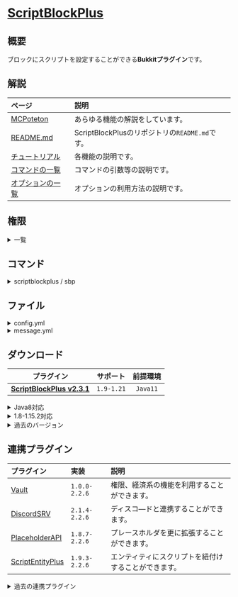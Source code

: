 [ScriptBlockPlus](https://github.com/yuttyann/ScriptBlockPlus)
==========

概要
-----------
ブロックにスクリプトを設定することができる**Bukkitプラグイン**です。

解説
-----------
| ページ | 説明 |
|:---|:---|
| [MCPoteton](https://mcpoteton.com/mcplugin-scriptblockplus) | あらゆる機能の解説をしています。 |
| [README.md](https://github.com/yuttyann/ScriptBlockPlus/blob/master/README.md) | ScriptBlockPlusのリポジトリの`README.md`です。 |
| [チュートリアル](https://github.com/yuttyann/ScriptBlockPlus/wiki/%5BJP%5D-Plugin-Tutorial) | 各機能の説明です。 |
| [コマンドの一覧](https://github.com/yuttyann/ScriptBlockPlus/wiki/%5BJP%5D-Command-and-Permission) | コマンドの引数等の説明です。 |
| [オプションの一覧](https://github.com/yuttyann/ScriptBlockPlus/wiki/%5BJP%5D-Option-Description) | オプションの利用方法の説明です。 |

権限
-----------
<details>
<summary>一覧</summary>

| 権限 | 説明 |
|:---|:---|
| scriptblockplus.command.tool | [コマンド](#コマンド) |
| scriptblockplus.command.reload | [コマンド](#コマンド) |
| scriptblockplus.command.backup | [コマンド](#コマンド) |
| scriptblockplus.command.datamigr | [コマンド](#コマンド) |
| scriptblockplus.command.&lt;scriptkey&gt; | [コマンド](#コマンド) |
| scriptblockplus.command.selector | [コマンド](#コマンド) |
| scriptblockplus.&lt;scripttype&gt;.use | スクリプトを実行するために必要です。 |
| scriptblockplus.tool.scripteditor | `Script Editor`を利用するために必要です。 |
| scriptblockplus.tool.scriptviewer | `Script Viewer`を利用するために必要です。 |
| scriptblockplus.tool.scriptmanager | `Script Manager`を利用するために必要です。 |
| scriptblockplus.tool.blockselector | `Block Selector`を利用するために必要です。 |
| scriptblockplus.option.&lt;optionid&gt; | オプションを実行するために必要です。 |
</details>

コマンド
-----------
<details>
<summary>scriptblockplus / sbp</summary>

| 名称 | 短縮 |
|:---|:---|
| scriptblockplus | sbp |

| 引数 | 権限 | 初期 | 説明 |
|:---|:---|:---|:---|
| tool | scriptblockplus.command.tool | OP | 補助ツールの選択ウィンドウを表示します。 |
| reload | scriptblockplus.command.reload | OP | 全てのファイルの再読み込みを行います。 |
| backup | scriptblockplus.command.backup | OP | プラグインデータのバックアップを作成します。 |
| datamigr | scriptblockplus.command.datamigr | OP | ScriptBlockのスクリプトをSBPlusへ移行します。 |
| &lt;scriptkey&gt; create &lt;options&gt; | scriptblockplus.command.&lt;scriptkey&gt; | OP | ブロックにスクリプトを設定します。 |
| &lt;scriptkey&gt; add &lt;options&gt; | scriptblockplus.command.&lt;scriptkey&gt; | OP | ブロックにスクリプトを追加します。 |
| &lt;scriptkey&gt; remove | scriptblockplus.command.&lt;scriptkey&gt; | OP | ブロックのスクリプトを削除します。 |
| &lt;scriptkey&gt; view | scriptblockplus.command.&lt;scriptkey&gt; | OP | ブロックのスクリプトを表示します。 |
| &lt;scriptkey&gt; nametag [nametag] | scriptblockplus.command.&lt;scriptkey&gt; | OP | ブロックにネームタグを設定します。 |
| &lt;scriptkey&gt; redstone [repeat] [filter] [selector] | scriptblockplus.command.&lt;scriptkey&gt; | OP | レッドストーンの動力で動作するか設定します。 |
| &lt;scriptkey&gt; run [player] &lt;world&gt; &lt;x&gt; &lt;y&gt; &lt;z&gt; | scriptblockplus.command.&lt;scriptkey&gt; | OP | 指定したスクリプトを実行します。 |
| selector paste [pasteonair] [overwrite] | scriptblockplus.command.selector | OP | 選択範囲にスクリプトをペーストします。 |
| selector remove | scriptblockplus.command.selector | OP | 選択範囲のスクリプトを削除します。 |
</details>

ファイル
-----------
<details>
<summary>config.yml</summary>

```yaml
# ScriptBlockPlus v2.3.1 Config #


## ===== Json ===== ##
# [true -> 有効 | false -> 無効]
# リロード、サーバー起動時に全ファイルをキャッシュします。
# スムーズな動作が可能ですが、メモリを多く消費する可能性があります。
CacheAllJson: true

# JSONの整形を許可する要素数の上限を設定します。
# 上限を設定することで、容量の削減や処理速度の短縮が期待できます。
FormatLimit: 10000

## ===== スクリプトの並び替え ===== ##
# [true -> 有効 | false -> 無効]
# スクリプト実行時に推奨される順番通りにオプションを実行するかどうか。
# 設定されている優先順にオプションを並び替えて最適な順番で実行します。
SortScripts: true

## ===== コンソールログ ===== ##
# [true -> 有効 | false -> 無効]
# 言語ファイルの頭文字"console"が対象です。
# コンソールに操作メッセージ等を表示させることができます。
ConsoleLog: false

## ===== オプションヘルプ ===== ##
# [true -> 有効 | false -> 無効]
# タブ補完を行った際に、オプションのヘルプを表示するかどうか。
OptionHelp: true

## ===== オプション実行権限 ===== ##
# [true -> 有効 | false -> 無効]
# オプションを実行時に権限をチェックするかどうか。
OptionPermission: false

## ===== スクリプトの実行 ===== ##
# [true -> 有効 | false -> 無効]
# "左"または"右"クリックからのスクリプトの実行を無効化するかどうか。
Actions:
  # 左クリックの設定
  InteractLeft: true
  # 右クリックの設定
  InteractRight: true
```
</details>

<details>
<summary>message.yml</summary>

```yaml
# ScriptBlockPlus v2.3.1 Message #
# 作成者: yuttyann44581


## ===== Commands ===== ##
# プレースホルダはありません
ToolCommandMessage: 'tool - 補助ツールの選択ウィンドウを表示します。'
ReloadCommandMessage: 'reload - 全てのファイルの再読み込みを行います。'
BackupCommandMessage: 'backup - プラグインデータのバックアップを作成します。'
DataMigrCommandMessage: 'datamigr - ScriptBlockのスクリプトをSBPlusへ移行します。'
CreateCommandMessage: '<scriptkey> create <options> - ブロックにスクリプトを設定します。'
AddCommandMessage: '<scriptkey> add <options> - ブロックにスクリプトを追加します。'
RemoveCommandMessage: '<scriptkey> remove - ブロックのスクリプトを削除します。'
ViewCommandMessage: '<scriptkey> view - ブロックのスクリプトを表示します。'
NameTagCommandMessage: '<scriptkey> nametag <tag> - ブロックにネームタグを設定します。'
RedstoneCommandMessage: '<scriptkey> redstone [repeat] [filter] [selector] - レッドストーンの動力で動作するか設定します。'
RunCommandMessage: '<scriptkey> run [player] <world> <x> <y> <z> - 指定したスクリプトを実行します。'
SelectorPasteCommandMessage: 'selector paste [pasteonair] [overwrite] - 選択範囲にスクリプトをペーストします。'
SelectorRemoveCommandMessage: 'selector remove - 選択範囲のスクリプトを削除します。'

# &(code) : カラーコード(以降の項目全て対象)

## ===== GUI ===== ##
# プレースホルダはありません
CustomGUI:
  System:
    Input: '入力してください'
    Reset: '&cテキストをリセット'
    InPlayer: '&c他のプレイヤーが、スクリプトを編集中です。'
    Overflow: '&c文字数が、上限を越えているため正常な編集ができません。'
    SearchGUI: 'スクリプトの検索'
    SettingGUI: 'スクリプトの設定'
    ToolBoxGUI: 'ツールボックス'
  Item:
    SearchGUI:
      Next: '&d次のページ'
      Prev: '&d前のページ'
      Reset: '&dリセット'
      Setting: '&6スクリプト'
      Scriptkey: '&dスクリプトキー'
      Script: '&bスクリプトの指定'
      Time: '&b時間の指定'
      Coords: '&b座標の指定'
      NameTag: '&bネームタグの指定'
    SettingGUI:
      Delete: '&c設定の削除'
      Close: '&d検索ページへ戻る'
      Copy: '&dコピー'
      Paste: '&dペースト'
      Teleport: '&b移動'
      Execute: '&b実行'
      Info: '&b情報'
      Redstone: '&aターゲットセレクターの編集'
      Script: '&aスクリプトの編集'
      NameTag: '&aネームタグの編集'

## ===== ScriptEditor ===== ##
# プレースホルダはありません
ScriptEditor:
- '&aこのツールは、スクリプトの編集をサポートします。'
- '&6左クリック: &eツールの対象を切り替えます。'
- '&6右クリック: &eスクリプトのコピーを行います。'
- '&6シフト+左クリック: &eスクリプトの削除を行います。'
- '&6シフト+右クリック: &eスクリプトのペーストを行います。'

## ===== ScriptViewer ===== ##
# プレースホルダはありません
ScriptViewer:
- '&aこのツールは、スクリプトのチェックをサポートします。'
- '&6左クリック: &e周囲のスクリプトの検索を開始します。'
- '&6右クリック: &e周囲のスクリプトの検索を停止します。'

## ===== ScriptManager ===== ##
# プレースホルダはありません
ScriptManager:
- '&aこのツールは、スクリプトの管理をサポートします。'
- '&6右クリック: &e検索ウィンドウを開きます。'

## ===== BlockSelector ===== ##
# プレースホルダはありません
BlockSelector:
- '&aこのツールは、範囲選択をサポートします。'
- '&6左クリック: &eブロックを選択範囲の始点に指定します。'
- '&6右クリック: &eブロックを選択範囲の終点に指定します。'
- '&6シフト+左クリック: &e現在位置を選択範囲の始点に指定します。'
- '&6シフト+右クリック: &e現在位置を選択範囲の終点に指定します。'

# |~, \n : 改行(以降の項目全て対象)

## ===== Messages ===== ##
# プレースホルダはありません
SenderNoPlayerMessage: '&cコマンドはゲーム内から実行してください。'
NotPermissionMessage: '&cパーミッションが無いため、実行できません。'
GiveToolMessage: '&a補助ツールが配布されました。'
AllFileReloadMessage: '&a全てのファイルの再読み込みが完了しました。'
PluginBackupMessage: '&aプラグインデータのバックアップが完了しました。'
ErrorPluginBackupMessage: '&cプラグインデータのバックアップに失敗しました。'
NotScriptBlockFileMessage: '&cScriptBlockのデータファイルが見つかりません。'
DataMigrStartMessage: '&7ScriptBlockのスクリプトを移行しています....'
DataMigrEndMessage: '&bスクリプトの移行が完了しました。'

# %scriptkey% : スクリプトキー
ScriptCopyMessage: '&aブロック"%scriptkey%"のスクリプトをコピーしました。'
ScriptPasteMessage: '&aブロック"%scriptkey%"にスクリプトをペーストしました。'
ScriptCreateMessage: '&aブロック"%scriptkey%"でスクリプトを作成しました。'
ScriptAddMessage: '&aブロック"%scriptkey%"にスクリプトを追加しました。'
ScriptRemoveMessage: '&cブロック"%scriptkey%"のスクリプトを削除しました。'
ScriptNameTagMessage: '&aブロック"%scriptkey%"のネームタグを編集しました。'
ScriptRedstoneMessage: '&aブロック"%scriptkey%"のターゲットセレクターを編集しました。'

# プレースホルダはありません
NotSelectionMessage: '&cBlockSelectorで座標を選択してください。'

# プレースホルダはありません
ScriptViewerStartMessage: '&a周囲のスクリプトの検索を開始しました。'
ScriptViewerStopMessage: '&c周囲のスクリプトの検索を停止しました。'

# %world%  : ワールドの名前
# %coords% : 座標(x, y, z)
SelectorPos1Message: '&b始点"%coords%"を選択しました。'
SelectorPos2Message: '&b終点"%coords%"を選択しました。'

# %scriptkey%  : スクリプトキー
# %blockcount% : ブロック数
SelectorPasteMessage: '&aブロック(%blockcount%)"%scriptkey%"にスクリプトをペーストしました。'
SelectorRemoveMessage: '&cブロック(%blockcount%)"%scriptkey%"のスクリプトを削除しました。'

# %option% : オプション名
# %cause%  : 発生原因
OptionFailedToExecuteMessage: '&cオプション"%option%"の実行に失敗しました。|~&c発生原因: %cause%'

# プレースホルダはありません
ActiveDelayMessage: '&c遅延したスクリプトが実行されるまで、再度実行することはできません。'

# %hour%   : 時
# %minute% : 分
# %second% : 秒
ActiveCooldownMessage: '&cクールダウン終了まで、%hour%時間%minute%分%second%秒です。'

# %action% : アクション
SuccActionDataMessage: '&aアクション"%action%"を選択しました。'

# プレースホルダはありません
ErrorActionDataMessage: '&c既にアクションが選択されています。'
ErrorScriptCheckMessage: '&c入力されたスクリプトが正しくありません。'
ErrorScriptFileCheckMessage: '&cスクリプトが見つかりません。'

# %scriptkey% : スクリプトキー
ErrorScriptExecMessage: '&cブロック"%scriptkey%"のスクリプトの実行に失敗しました。'

# %group% : グループ名
ErrorGroupMessage: '&cグループ"%group%"のメンバーのみ、スクリプトを実行することが出来ます。'

# %material% : アイテムのID
# %amount%   : アイテムの個数
# %damage%   : アイテムのダメージ値
# %name%     : アイテムの名前
# %lore%     : アイテムの概要
ErrorHandMessage: '&cアイテム"&r%name%&r[%material%:%damage%] &e%amount%個&c"を持っていません。'
ErrorItemMessage: '&cアイテム"&r%name%&r[%material%:%damage%] &e%amount%個&c"を所持していません。'

# %cost%   : 必要な金額
# %result% : 足りない金額
ErrorCostMessage: '&cお金が"%result%円"足りません。スクリプトの実行には"%cost%円"必要です。'

# %scriptkey% : スクリプトキー
# %world%     : ワールドの名前
# %coords%    : 座標(x, y, z)
ConsoleScriptEditMessage: '&aスクリプトが編集されました。[キー"%scriptkey%"、座標"%world%, %coords%"]'
ConsoleScriptViewMessage: '&aスクリプトの設定が表示されました。[キー"%scriptkey%"、座標"%world%, %coords%"]'
ConsoleSuccScriptExecMessage: '&aスクリプトが実行されました。[キー"%scriptkey%"、座標"%world%, %coords%"]'
ConsoleErrorScriptExecMessage: '&cスクリプトの実行に失敗しました。[キー"%scriptkey%"、座標"%world%, %coords%"]'

# %scriptkey%  : スクリプトキー
# %blockcount% : ブロック数
# %world%      : ワールドの名前
# %mincoords%  : 最小座標(x, y, z)
# %maxcoords%  : 最大座標(x, y, z)
ConsoleSelectorPasteMessage: '&aスクリプトがペーストされました。[キー"%scriptkey%"、最小座標"%world%, %mincoords%"、最大座標"%world%, %maxcoords%"]'
ConsoleSelectorRemoveMessage: '&cスクリプトが削除されました。[キー"%scriptkey%"、最小座標"%world%, %mincoords%"、最大座標"%world%, %maxcoords%"]'
```
</details>

ダウンロード
-----------
| プラグイン | サポート | 前提環境 |
|:---:|:---:|:---:|
| [**ScriptBlockPlus v2.3.1**](https://github.com/yuttyann/FileArchive/raw/main/ScriptBlockPlus/jar/2.3.1/ScriptBlockPlus%20v2.3.1.jar) | `1.9-1.21` | `Java11` |

<details>
<summary>Java8対応</summary>

| プラグイン | サポート | 前提環境 |
|:---:|:---:|:---:|
| [ScriptBlockPlus v2.1.1](https://github.com/yuttyann/FileArchive/raw/main/ScriptBlockPlus/jar-8/2.1.1/ScriptBlockPlus%20v2.1.1-JV8.jar) | `1.9-1.16.5` | [`Vault`](#連携プラグイン), `Java8` |
| [ScriptBlockPlus v2.1.0](https://github.com/yuttyann/FileArchive/raw/main/ScriptBlockPlus/jar-8/2.1.0/ScriptBlockPlus%20v2.1.0-JV8.jar) | `1.9-1.16.5` | [`Vault`](#連携プラグイン), `Java8` |
| [ScriptBlockPlus v2.0.9](https://github.com/yuttyann/FileArchive/raw/main/ScriptBlockPlus/jar-8/2.0.9/ScriptBlockPlus%20v2.0.9-JV8.jar) | `1.9-1.16.5` | [`Vault`](#連携プラグイン), `Java8` |
| [ScriptBlockPlus v2.0.8](https://github.com/yuttyann/FileArchive/raw/main/ScriptBlockPlus/jar-8/2.0.8/ScriptBlockPlus%20v2.0.8-JV8.jar) | `1.9-1.16.5` | [`Vault`](#連携プラグイン), `Java8` |
| [ScriptBlockPlus v2.0.7](https://github.com/yuttyann/FileArchive/raw/main/ScriptBlockPlus/jar-8/2.0.7/ScriptBlockPlus%20v2.0.7-JV8.jar) | `1.9-1.16.5` | [`Vault`](#連携プラグイン), `Java8` |
| [ScriptBlockPlus v2.0.6](https://github.com/yuttyann/FileArchive/raw/main/ScriptBlockPlus/jar-8/2.0.6/ScriptBlockPlus%20v2.0.6-JV8.jar) | `1.9-1.16.5` | [`Vault`](#連携プラグイン), `Java8` |
</details>

<details>
<summary>1.8-1.15.2対応</summary>

| プラグイン | サポート | 前提環境 |
|:---:|:---:|:---:|
| [ScriptBlockPlus v1.8.5-ex](https://github.com/yuttyann/FileArchive/raw/main/ScriptBlockPlus/jar-ex/1.8.5/ScriptBlockPlus%20v1.8.5-ex.jar) | `1.8-1.15.2` | [`Vault`](#連携プラグイン), `Java8` |
</details>

<details>
<summary>過去のバージョン</summary>

| プラグイン | サポート | 前提環境 |
|:---:|:---:|:---:|
| [ScriptBlockPlus v2.3.0](https://github.com/yuttyann/FileArchive/raw/main/ScriptBlockPlus/jar/2.3.0/ScriptBlockPlus%20v2.3.0.jar) | `1.9-1.21` | `Java11` |
| [ScriptBlockPlus v2.2.8](https://github.com/yuttyann/FileArchive/raw/main/ScriptBlockPlus/jar/2.2.8/ScriptBlockPlus%20v2.2.8.jar) | `1.9-1.20.2` | `Java11` |
| [ScriptBlockPlus v2.2.7](https://github.com/yuttyann/FileArchive/raw/main/ScriptBlockPlus/jar/2.2.7/ScriptBlockPlus%20v2.2.7.jar) | `1.9-1.20.1` | `Java11` |
| [ScriptBlockPlus v2.2.6](https://github.com/yuttyann/FileArchive/raw/main/ScriptBlockPlus/jar/2.2.6/ScriptBlockPlus%20v2.2.6.jar) | `1.9-1.20.1` | `Java11` |
| [ScriptBlockPlus v2.2.5](https://github.com/yuttyann/FileArchive/raw/main/ScriptBlockPlus/jar/2.2.5/ScriptBlockPlus%20v2.2.5.jar) | `1.9-1.19.3` | `Java11` |
| [ScriptBlockPlus v2.2.4](https://github.com/yuttyann/FileArchive/raw/main/ScriptBlockPlus/jar/2.2.4/ScriptBlockPlus%20v2.2.4.jar) | `1.9-1.19.2` | `Java11` |
| [ScriptBlockPlus v2.2.3](https://github.com/yuttyann/FileArchive/raw/main/ScriptBlockPlus/jar/2.2.3/ScriptBlockPlus%20v2.2.3.jar) | `1.9-1.19.2` | `Java11` |
| [ScriptBlockPlus v2.2.2](https://github.com/yuttyann/FileArchive/raw/main/ScriptBlockPlus/jar/2.2.2/ScriptBlockPlus%20v2.2.2.jar) | `1.9-1.18` | `Java11` |
| [ScriptBlockPlus v2.2.1](https://github.com/yuttyann/FileArchive/raw/main/ScriptBlockPlus/jar/2.2.1/ScriptBlockPlus%20v2.2.1.jar) | `1.9-1.18` | `Java11` |
| [ScriptBlockPlus v2.2.0](https://github.com/yuttyann/FileArchive/raw/main/ScriptBlockPlus/jar/2.2.0/ScriptBlockPlus%20v2.2.0.jar) | `1.9-1.18` | `Java11` |
| [ScriptBlockPlus v2.1.8](https://github.com/yuttyann/FileArchive/raw/main/ScriptBlockPlus/jar/2.1.8/ScriptBlockPlus%20v2.1.8.jar) | `1.9-1.17.1` | `Java11` |
| [ScriptBlockPlus v2.1.7](https://github.com/yuttyann/FileArchive/raw/main/ScriptBlockPlus/jar/2.1.7/ScriptBlockPlus%20v2.1.7.jar) | `1.9-1.17.1` | `Java11` |
| [ScriptBlockPlus v2.1.6](https://github.com/yuttyann/FileArchive/raw/main/ScriptBlockPlus/jar/2.1.6/ScriptBlockPlus%20v2.1.6.jar) | `1.9-1.17.1` | `Java11` |
| [ScriptBlockPlus v2.1.5](https://github.com/yuttyann/FileArchive/raw/main/ScriptBlockPlus/jar/2.1.5/ScriptBlockPlus%20v2.1.5.jar) | `1.9-1.17.1` | `Java11` |
| [ScriptBlockPlus v2.1.4](https://github.com/yuttyann/FileArchive/raw/main/ScriptBlockPlus/jar/2.1.4/ScriptBlockPlus%20v2.1.4.jar) | `1.9-1.17` | `Java11` |
| [ScriptBlockPlus v2.1.3](https://github.com/yuttyann/FileArchive/raw/main/ScriptBlockPlus/jar/2.1.3/ScriptBlockPlus%20v2.1.3.jar) | `1.9-1.17` | [`Vault`](#連携プラグイン), `Java11` |
| [ScriptBlockPlus v2.1.2](https://github.com/yuttyann/FileArchive/raw/main/ScriptBlockPlus/jar/2.1.2/ScriptBlockPlus%20v2.1.2.jar) | `1.9-1.17` | [`Vault`](#連携プラグイン), `Java11` |
| [ScriptBlockPlus v2.1.1](https://github.com/yuttyann/FileArchive/raw/main/ScriptBlockPlus/jar/2.1.1/ScriptBlockPlus%20v2.1.1.jar) | `1.9-1.17` | [`Vault`](#連携プラグイン), `Java11` |
| [ScriptBlockPlus v2.1.1](https://github.com/yuttyann/FileArchive/raw/main/ScriptBlockPlus/jar/2.1.1/ScriptBlockPlus%20v2.1.1.jar) | `1.9-1.16.5` | [`Vault`](#連携プラグイン), `Java11` |
| [ScriptBlockPlus v2.1.0](https://github.com/yuttyann/FileArchive/raw/main/ScriptBlockPlus/jar/2.1.0/ScriptBlockPlus%20v2.1.0.jar) | `1.9-1.16.5` | [`Vault`](#連携プラグイン), `Java11` |
| [ScriptBlockPlus v2.0.9](https://github.com/yuttyann/FileArchive/raw/main/ScriptBlockPlus/jar/2.0.9/ScriptBlockPlus%20v2.0.9.jar) | `1.9-1.16.5` | [`Vault`](#連携プラグイン), `Java11` |
| [ScriptBlockPlus v2.0.8](https://github.com/yuttyann/FileArchive/raw/main/ScriptBlockPlus/jar/2.0.8/ScriptBlockPlus%20v2.0.8.jar) | `1.9-1.16.5` | [`Vault`](#連携プラグイン), `Java11` |
| [ScriptBlockPlus v2.0.7](https://github.com/yuttyann/FileArchive/raw/main/ScriptBlockPlus/jar/2.0.7/ScriptBlockPlus%20v2.0.7.jar) | `1.9-1.16.5` | [`Vault`](#連携プラグイン), `Java11` |
| [ScriptBlockPlus v2.0.6](https://github.com/yuttyann/FileArchive/raw/main/ScriptBlockPlus/jar/2.0.6/ScriptBlockPlus%20v2.0.6.jar) | `1.9-1.16.5` | [`Vault`](#連携プラグイン), `Java11` |
| [ScriptBlockPlus v2.0.5](https://github.com/yuttyann/FileArchive/raw/main/ScriptBlockPlus/jar/2.0.5/ScriptBlockPlus%20v2.0.5.jar) | `1.9-1.16.5` | [`Vault`](#連携プラグイン), `Java11` |
| [ScriptBlockPlus v2.0.4](https://github.com/yuttyann/FileArchive/raw/main/ScriptBlockPlus/jar/2.0.4/ScriptBlockPlus%20v2.0.4.jar) | `1.9-1.16.5` | [`Vault`](#連携プラグイン), `Java11` |
| [ScriptBlockPlus v2.0.3](https://github.com/yuttyann/FileArchive/raw/main/ScriptBlockPlus/jar/2.0.3/ScriptBlockPlus%20v2.0.3.jar) | `1.9-1.16.5` | [`Vault`](#連携プラグイン), `Java8` |
| [ScriptBlockPlus v2.0.2](https://github.com/yuttyann/FileArchive/raw/main/ScriptBlockPlus/jar/2.0.2/ScriptBlockPlus%20v2.0.2.jar) | `1.9-1.16.5` | [`Vault`](#連携プラグイン), `Java8` |
| [ScriptBlockPlus v2.0.1](https://github.com/yuttyann/FileArchive/raw/main/ScriptBlockPlus/jar/2.0.1/ScriptBlockPlus%20v2.0.1.jar) | `1.9-1.16.5` | [`Vault`](#連携プラグイン), `Java8` |
| [ScriptBlockPlus v2.0.0](https://github.com/yuttyann/FileArchive/raw/main/ScriptBlockPlus/jar/2.0.0/ScriptBlockPlus%20v2.0.0.jar) | `1.9-1.16.5` | [`Vault`](#連携プラグイン), `Java8` |
| [ScriptBlockPlus v1.9.9](https://github.com/yuttyann/FileArchive/raw/main/ScriptBlockPlus/jar/1.9.9/ScriptBlockPlus%20v1.9.9.jar) | `1.9-1.16.5` | [`Vault`](#連携プラグイン), `Java8` |
| [ScriptBlockPlus v1.9.8](https://github.com/yuttyann/FileArchive/raw/main/ScriptBlockPlus/jar/1.9.8/ScriptBlockPlus%20v1.9.8.jar) | `1.9-1.16.5` | [`Vault`](#連携プラグイン), `Java8` |
| [ScriptBlockPlus v1.9.7](https://github.com/yuttyann/FileArchive/raw/main/ScriptBlockPlus/jar/1.9.7/ScriptBlockPlus%20v1.9.7.jar) | `1.9-1.16.5` | [`Vault`](#連携プラグイン), `Java8` |
| [ScriptBlockPlus v1.9.6](https://github.com/yuttyann/FileArchive/raw/main/ScriptBlockPlus/jar/1.9.6/ScriptBlockPlus%20v1.9.6.jar) | `1.9-1.16.5` | [`Vault`](#連携プラグイン), `Java8` |
| [ScriptBlockPlus v1.9.5](https://github.com/yuttyann/FileArchive/raw/main/ScriptBlockPlus/jar/1.9.5/ScriptBlockPlus%20v1.9.5.jar) | `1.9-1.16.5` | [`Vault`](#連携プラグイン), `Java8` |
| [ScriptBlockPlus v1.9.4](https://github.com/yuttyann/FileArchive/raw/main/ScriptBlockPlus/jar/1.9.4/ScriptBlockPlus%20v1.9.4.jar) | `1.9-1.16.5` | [`Vault`](#連携プラグイン), `Java8` |
| [ScriptBlockPlus v1.9.3](https://github.com/yuttyann/FileArchive/raw/main/ScriptBlockPlus/jar/1.9.3/ScriptBlockPlus%20v1.9.3.jar) | `1.9-1.16.5` | [`Vault`](#連携プラグイン), `Java8` |
| [ScriptBlockPlus v1.9.2](https://github.com/yuttyann/FileArchive/raw/main/ScriptBlockPlus/jar/1.9.2/ScriptBlockPlus%20v1.9.2.jar) | `1.9-1.16.5` | [`Vault`](#連携プラグイン), `Java8` |
| [ScriptBlockPlus v1.9.1](https://github.com/yuttyann/FileArchive/raw/main/ScriptBlockPlus/jar/1.9.1/ScriptBlockPlus%20v1.9.1.jar) | `1.9-1.16.5` | [`Vault`](#連携プラグイン), `Java8` |
| [ScriptBlockPlus v1.9.0](https://github.com/yuttyann/FileArchive/raw/main/ScriptBlockPlus/jar/1.9.0/ScriptBlockPlus%20v1.9.0.jar) | `1.9-1.16.5` | [`Vault`](#連携プラグイン), `Java8` |
| [ScriptBlockPlus v1.8.9](https://github.com/yuttyann/FileArchive/raw/main/ScriptBlockPlus/jar/1.8.9/ScriptBlockPlus%20v1.8.9.jar) | `1.9-1.16.5` | [`Vault`](#連携プラグイン), `Java8` |
| [ScriptBlockPlus v1.8.8](https://github.com/yuttyann/FileArchive/raw/main/ScriptBlockPlus/jar/1.8.8/ScriptBlockPlus%20v1.8.8.jar) | `1.9-1.16.5` | [`Vault`](#連携プラグイン), `Java8` |
| [ScriptBlockPlus v1.8.7](https://github.com/yuttyann/FileArchive/raw/main/ScriptBlockPlus/jar/1.8.7/ScriptBlockPlus%20v1.8.7.jar) | `1.9-1.16.5` | [`Vault`](#連携プラグイン), `Java8` |
| [ScriptBlockPlus v1.8.6](https://github.com/yuttyann/FileArchive/raw/main/ScriptBlockPlus/jar/1.8.6/ScriptBlockPlus%20v1.8.6.jar) | `1.9-1.16.5` | [`Vault`](#連携プラグイン), `Java8` |
| [ScriptBlockPlus v1.8.5](https://github.com/yuttyann/FileArchive/raw/main/ScriptBlockPlus/jar/1.8.5/ScriptBlockPlus%20v1.8.5.jar) | `1.9-1.16.5` | [`Vault`](#連携プラグイン), `Java8` |
| [ScriptBlockPlus v1.8.4](https://github.com/yuttyann/FileArchive/raw/main/ScriptBlockPlus/jar/1.8.4/ScriptBlockPlus%20v1.8.4.jar) | `1.8-1.15.2` | [`Vault`](#連携プラグイン), `Java8` |
| [ScriptBlockPlus v1.8.3](https://github.com/yuttyann/FileArchive/raw/main/ScriptBlockPlus/jar/1.8.3/ScriptBlockPlus%20v1.8.3.jar) | `1.8-1.15.2` | [`Vault`](#連携プラグイン), `Java8` |
| [ScriptBlockPlus v1.8.2](https://github.com/yuttyann/FileArchive/raw/main/ScriptBlockPlus/jar/1.8.2/ScriptBlockPlus%20v1.8.2.jar) | `1.8-1.15.2` | [`Vault`](#連携プラグイン), `Java8` |
| [ScriptBlockPlus v1.8.1](https://github.com/yuttyann/FileArchive/raw/main/ScriptBlockPlus/jar/1.8.1/ScriptBlockPlus%20v1.8.1.jar) | `1.8-1.15.2` | [`Vault`](#連携プラグイン), `Java8` |
| [ScriptBlockPlus v1.8.0](https://github.com/yuttyann/FileArchive/raw/main/ScriptBlockPlus/jar/1.8.0/ScriptBlockPlus%20v1.8.0.jar) | `1.8-1.15.2` | [`Vault`](#連携プラグイン), `Java8` |
| [ScriptBlockPlus v1.7.6](https://github.com/yuttyann/FileArchive/raw/main/ScriptBlockPlus/jar/1.7.6/ScriptBlockPlus%20v1.7.6.jar) | `1.8-1.15.2` | [`Vault`](#連携プラグイン), `Java8` |
| [ScriptBlockPlus v1.7.5](https://github.com/yuttyann/FileArchive/raw/main/ScriptBlockPlus/jar/1.7.5/ScriptBlockPlus%20v1.7.5.jar) | `1.8-1.15.2` | [`Vault`](#連携プラグイン), `Java8` |
| [ScriptBlockPlus v1.7.3](https://github.com/yuttyann/FileArchive/raw/main/ScriptBlockPlus/jar/1.7.3/ScriptBlockPlus%20v1.7.3.jar) | `1.8-1.15.2` | [`Vault`](#連携プラグイン), `Java8` |
| [ScriptBlockPlus v1.7.2](https://github.com/yuttyann/FileArchive/raw/main/ScriptBlockPlus/jar/1.7.2/ScriptBlockPlus%20v1.7.2.jar) | `1.8-1.15.2` | [`Vault`](#連携プラグイン), `Java8` |
| [ScriptBlockPlus v1.7.1](https://github.com/yuttyann/FileArchive/raw/main/ScriptBlockPlus/jar/1.7.1/ScriptBlockPlus%20v1.7.1.jar) | `1.8-1.15.2` | [`Vault`](#連携プラグイン), `Java8` |
| [ScriptBlockPlus v1.7.0](https://github.com/yuttyann/FileArchive/raw/main/ScriptBlockPlus/jar/1.7.0/ScriptBlockPlus%20v1.7.0.jar) | `1.8-1.15.2` | [`Vault`](#連携プラグイン), `Java8` |
| [ScriptBlockPlus v1.6.7](https://github.com/yuttyann/FileArchive/raw/main/ScriptBlockPlus/jar/1.6.7/ScriptBlockPlus%20v1.6.7.jar) | `1.8-1.15.2` | [`Vault`](#連携プラグイン), `Java8` |
| [ScriptBlockPlus v1.6.6](https://github.com/yuttyann/FileArchive/raw/main/ScriptBlockPlus/jar/1.6.6/ScriptBlockPlus%20v1.6.6.jar) | `1.8-1.15.2` | [`Vault`](#連携プラグイン), `Java8` |
| [ScriptBlockPlus v1.6.5](https://github.com/yuttyann/FileArchive/raw/main/ScriptBlockPlus/jar/1.6.5/ScriptBlockPlus%20v1.6.5.jar) | `1.8-1.15.2` | [`Vault`](#連携プラグイン), `Java8` |
| [ScriptBlockPlus v1.6.4](https://github.com/yuttyann/FileArchive/raw/main/ScriptBlockPlus/jar/1.6.4/ScriptBlockPlus%20v1.6.4.jar) | `1.8-1.15.2` | [`Vault`](#連携プラグイン), `Java8` |
| [ScriptBlockPlus v1.6.3](https://github.com/yuttyann/FileArchive/raw/main/ScriptBlockPlus/jar/1.6.3/ScriptBlockPlus%20v1.6.3.jar) | `1.8-1.15.2` | [`Vault`](#連携プラグイン), `Java8` |
| [ScriptBlockPlus v1.6.2](https://github.com/yuttyann/FileArchive/raw/main/ScriptBlockPlus/jar/1.6.2/ScriptBlockPlus%20v1.6.2.jar) | `1.8-1.15.2` | [`Vault`](#連携プラグイン), `Java8` |
| [ScriptBlockPlus v1.6.1](https://github.com/yuttyann/FileArchive/raw/main/ScriptBlockPlus/jar/1.6.1/ScriptBlockPlus%20v1.6.1.jar) | `1.8-1.15.2` | [`Vault`](#連携プラグイン), `Java8` |
| [ScriptBlockPlus v1.6.0](https://github.com/yuttyann/FileArchive/raw/main/ScriptBlockPlus/jar/1.6.0/ScriptBlockPlus%20v1.6.0.jar) | `1.8-1.15.2` | [`Vault`](#連携プラグイン), `Java8` |
| [ScriptBlockPlus v1.5.0](https://github.com/yuttyann/FileArchive/raw/main/ScriptBlockPlus/jar/1.5.0/ScriptBlockPlus%20v1.5.0.jar) | `1.7.2-1.13.2` | [`Vault`](#連携プラグイン), `Java8` |
| [ScriptBlockPlus v1.4.9](https://github.com/yuttyann/FileArchive/raw/main/ScriptBlockPlus/jar/1.4.9/ScriptBlockPlus%20v1.4.9.jar) | `1.7.2-1.13.2` | [`Vault`](#連携プラグイン), `Java8` |
| [ScriptBlockPlus v1.4.8](https://github.com/yuttyann/FileArchive/raw/main/ScriptBlockPlus/jar/1.4.8/ScriptBlockPlus%20v1.4.8.jar) | `1.7.2-1.13.2` | [`Vault`](#連携プラグイン), `Java8` |
| [ScriptBlockPlus v1.4.7](https://github.com/yuttyann/FileArchive/raw/main/ScriptBlockPlus/jar/1.4.7/ScriptBlockPlus%20v1.4.7.jar) | `1.7.2-1.13.2` | [`Vault`](#連携プラグイン), `Java8` |
| [ScriptBlockPlus v1.4.6](https://github.com/yuttyann/FileArchive/raw/main/ScriptBlockPlus/jar/1.4.6/ScriptBlockPlus%20v1.4.6.jar) | `1.7.2-1.13.2` | [`Vault`](#連携プラグイン), `Java8` |
| [ScriptBlockPlus v1.4.5](https://github.com/yuttyann/FileArchive/raw/main/ScriptBlockPlus/jar/1.4.5/ScriptBlockPlus%20v1.4.5.jar) | `1.7.2-1.13.2` | [`Vault`](#連携プラグイン), `Java8` |
| [ScriptBlockPlus v1.4.4](https://github.com/yuttyann/FileArchive/raw/main/ScriptBlockPlus/jar/1.4.4/ScriptBlockPlus%20v1.4.4.jar) | `1.7.2-1.13.2` | [`Vault`](#連携プラグイン), `Java8` |
| [ScriptBlockPlus v1.4.3](https://github.com/yuttyann/FileArchive/raw/main/ScriptBlockPlus/jar/1.4.3/ScriptBlockPlus%20v1.4.3.jar) | `1.7.2-1.13.2` | [`Vault`](#連携プラグイン), `Java8` |
| [ScriptBlockPlus v1.4.2](https://github.com/yuttyann/FileArchive/raw/main/ScriptBlockPlus/jar/1.4.2/ScriptBlockPlus%20v1.4.2.jar) | `1.7.2-1.13.2` | [`Vault`](#連携プラグイン), `Java8` |
| [ScriptBlockPlus v1.4.1](https://github.com/yuttyann/FileArchive/raw/main/ScriptBlockPlus/jar/1.4.1/ScriptBlockPlus%20v1.4.1.jar) | `1.7.2-1.13.2` | [`Vault`](#連携プラグイン), `Java8` |
| [ScriptBlockPlus v1.4.0](https://github.com/yuttyann/FileArchive/raw/main/ScriptBlockPlus/jar/1.4.0/ScriptBlockPlus%20v1.4.0.jar) | `1.7.2-1.13.2` | [`Vault`](#連携プラグイン), `Java8` |
| [ScriptBlockPlus v1.3.3](https://github.com/yuttyann/FileArchive/raw/main/ScriptBlockPlus/jar/1.3.3/ScriptBlockPlus%20v1.3.3.jar) | `1.7.2-1.13.2` | [`Vault`](#連携プラグイン), `Java7` |
| [ScriptBlockPlus v1.3.2](https://github.com/yuttyann/FileArchive/raw/main/ScriptBlockPlus/jar/1.3.2/ScriptBlockPlus%20v1.3.2.jar) | `1.7.2-1.13.2` | [`Vault`](#連携プラグイン), `Java7` |
| [ScriptBlockPlus v1.3.1](https://github.com/yuttyann/FileArchive/raw/main/ScriptBlockPlus/jar/1.3.1/ScriptBlockPlus%20v1.3.1.jar) | `1.7.2-1.13.2` | [`Vault`](#連携プラグイン), `Java7` |
| [ScriptBlockPlus v1.3.0](https://github.com/yuttyann/FileArchive/raw/main/ScriptBlockPlus/jar/1.3.0/ScriptBlockPlus%20v1.3.0.jar) | `1.7.2-1.13.2` | [`Vault`](#連携プラグイン), `Java7` |
| [ScriptBlockPlus v1.2.9](https://github.com/yuttyann/FileArchive/raw/main/ScriptBlockPlus/jar/1.2.9/ScriptBlockPlus%20v1.2.9.jar) | `1.7.2-1.13.2` | [`Vault`](#連携プラグイン), `Java7` |
| [ScriptBlockPlus v1.2.8](https://github.com/yuttyann/FileArchive/raw/main/ScriptBlockPlus/jar/1.2.8/ScriptBlockPlus%20v1.2.8.jar) | `1.7.2-1.13.2` | [`Vault`](#連携プラグイン), `Java7` |
| [ScriptBlockPlus v1.2.7](https://github.com/yuttyann/FileArchive/raw/main/ScriptBlockPlus/jar/1.2.7/ScriptBlockPlus%20v1.2.7.jar) | `1.7.2-1.13.2` | [`Vault`](#連携プラグイン), `Java7` |
| [ScriptBlockPlus v1.2.6](https://github.com/yuttyann/FileArchive/raw/main/ScriptBlockPlus/jar/1.2.6/ScriptBlockPlus%20v1.2.6.jar) | `1.7.2-1.13.2` | [`Vault`](#連携プラグイン), `Java7` |
| [ScriptBlockPlus v1.2.5](https://github.com/yuttyann/FileArchive/raw/main/ScriptBlockPlus/jar/1.2.5/ScriptBlockPlus%20v1.2.5.jar) | `1.7.2-1.13.2` | [`Vault`](#連携プラグイン), `Java7` |
| [ScriptBlockPlus v1.2.4](https://github.com/yuttyann/FileArchive/raw/main/ScriptBlockPlus/jar/1.2.4/ScriptBlockPlus%20v1.2.4.jar) | `1.7.2-1.13.2` | [`Vault`](#連携プラグイン), `Java7` |
| [ScriptBlockPlus v1.2.3](https://github.com/yuttyann/FileArchive/raw/main/ScriptBlockPlus/jar/1.2.3/ScriptBlockPlus%20v1.2.3.jar) | `1.7.2-1.13.2` | [`Vault`](#連携プラグイン), `Java7` |
| [ScriptBlockPlus v1.2.2](https://github.com/yuttyann/FileArchive/raw/main/ScriptBlockPlus/jar/1.2.2/ScriptBlockPlus%20v1.2.2.jar) | `1.7.2-1.13.2` | [`Vault`](#連携プラグイン), `Java7` |
| [ScriptBlockPlus v1.2.1](https://github.com/yuttyann/FileArchive/raw/main/ScriptBlockPlus/jar/1.2.1/ScriptBlockPlus%20v1.2.1.jar) | `1.7.2-1.13.2` | [`Vault`](#連携プラグイン), `Java7` |
| [ScriptBlockPlus v1.2.0](https://github.com/yuttyann/FileArchive/raw/main/ScriptBlockPlus/jar/1.2.0/ScriptBlockPlus%20v1.2.0.jar) | `1.7.2-1.13.2` | [`Vault`](#連携プラグイン), `Java7` |
| [ScriptBlockPlus v1.1.9](https://github.com/yuttyann/FileArchive/raw/main/ScriptBlockPlus/jar/1.1.9/ScriptBlockPlus%20v1.1.9.jar) | `1.7.2-1.13.2` | [`Vault`](#連携プラグイン), `Java7` |
| [ScriptBlockPlus v1.1.8](https://github.com/yuttyann/FileArchive/raw/main/ScriptBlockPlus/jar/1.1.8/ScriptBlockPlus%20v1.1.8.jar) | `1.7.2-1.13.2` | [`Vault`](#連携プラグイン), `Java7` |
| [ScriptBlockPlus v1.1.7](https://github.com/yuttyann/FileArchive/raw/main/ScriptBlockPlus/jar/1.1.7/ScriptBlockPlus%20v1.1.7.jar) | `1.7.2-1.13.2` | [`Vault`](#連携プラグイン), `Java7` |
| [ScriptBlockPlus v1.1.6](https://github.com/yuttyann/FileArchive/raw/main/ScriptBlockPlus/jar/1.1.6/ScriptBlockPlus%20v1.1.6.jar) | `1.7.2-1.13.2` | [`Vault`](#連携プラグイン), `Java7` |
| [ScriptBlockPlus v1.1.5](https://github.com/yuttyann/FileArchive/raw/main/ScriptBlockPlus/jar/1.1.5/ScriptBlockPlus%20v1.1.5.jar) | `1.7.2-1.13.2` | [`Vault`](#連携プラグイン), `Java7` |
| [ScriptBlockPlus v1.1.4](https://github.com/yuttyann/FileArchive/raw/main/ScriptBlockPlus/jar/1.1.4/ScriptBlockPlus%20v1.1.4.jar) | `1.7.2-1.13.2` | [`Vault`](#連携プラグイン), `Java7` |
| [ScriptBlockPlus v1.1.3](https://github.com/yuttyann/FileArchive/raw/main/ScriptBlockPlus/jar/1.1.3/ScriptBlockPlus%20v1.1.3.jar) | `1.7.2-1.13.2` | [`Vault`](#連携プラグイン), `Java7` |
| [ScriptBlockPlus v1.1.2](https://github.com/yuttyann/FileArchive/raw/main/ScriptBlockPlus/jar/1.1.2/ScriptBlockPlus%20v1.1.2.jar) | `1.7.2-1.13.2` | [`Vault`](#連携プラグイン), `Java7` |
| [ScriptBlockPlus v1.1.1](https://github.com/yuttyann/FileArchive/raw/main/ScriptBlockPlus/jar/1.1.1/ScriptBlockPlus%20v1.1.1.jar) | `1.7.2-1.13.2` | [`Vault`](#連携プラグイン), `Java7` |
| ~~ScriptBlockPlus v1.1.0~~ | `1.7.2-1.13.2` | [`Vault`](#連携プラグイン), `Java7` |
| ~~ScriptBlockPlus v1.0.9~~ | `1.7.2-1.13.2` | [`Vault`](#連携プラグイン), `Java7` |
| ~~ScriptBlockPlus v1.0.8~~ | `1.7.2-1.13.2` | [`Vault`](#連携プラグイン), `Java7` |
| ~~ScriptBlockPlus v1.0.7~~ | `1.7.2-1.13.2` | [`Vault`](#連携プラグイン), `Java7` |
| ~~ScriptBlockPlus v1.0.6~~ | `1.7.2-1.13.2` | [`Vault`](#連携プラグイン), `Java7` |
| ~~ScriptBlockPlus v1.0.5~~ | `1.7.2-1.13.2` | [`Vault`](#連携プラグイン), `Java7` |
| ~~ScriptBlockPlus v1.0.4~~ | `1.7.2-1.13.2` | [`Vault`](#連携プラグイン), `Java7` |
| ~~ScriptBlockPlus v1.0.3~~ | `1.7.2-1.13.2` | [`Vault`](#連携プラグイン), `Java7` |
| ~~ScriptBlockPlus v1.0.2~~ | `1.7.2-1.13.2` | [`Vault`](#連携プラグイン), `Java7` |
| ~~ScriptBlockPlus v1.0.1~~ | `1.7.2-1.13.2` | [`Vault`](#連携プラグイン), `Java7` |
| ~~ScriptBlockPlus v1.0.0~~ | `1.7.2-1.13.2` | [`Vault`](#連携プラグイン), `Java7` |
</details>

連携プラグイン
-----------
| プラグイン | 実装 | 説明 |
|:---|:---|:---|
| [Vault](https://www.spigotmc.org/resources/34315/) | `1.0.0-2.2.6` | 権限、経済系の機能を利用することができます。 |
| [DiscordSRV](https://www.spigotmc.org/resources/18494/) | `2.1.4-2.2.6` | ディスコ―ドと連携することができます。 |
| [PlaceholderAPI](https://www.spigotmc.org/resources/6245/) | `1.8.7-2.2.6` | プレースホルダを更に拡張することができます。 |
| [ScriptEntityPlus](https://github.com/yuttyann/FileArchive/tree/main/ScriptEntityPlus) | `1.9.3-2.2.6` | エンティティにスクリプトを紐付けすることができます。 |

<details>
<summary>過去の連携プラグイン</summary>

| プラグイン | 実装 | 説明 |
|:---|:---|:---|
| [ProtocolLib](https://www.spigotmc.org/resources/1997/) | `2.0.4-2.1.1` | 発光エンティティの管理に利用していました。 |
| [PsudoCommands](https://www.spigotmc.org/resources/56738/) | `2.0.0-2.0.4` | ターゲットセレクターの再現に利用していました。 |
</details>